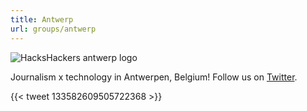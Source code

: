 ```yaml
---
title: Antwerp
url: groups/antwerp
---
```


![HacksHackers antwerp logo](/content-images/group-images/antwerp.jpeg)

Journalism x technology in Antwerpen, Belgium! Follow us on [Twitter](https://twitter.com/hhantwerp).

{{< tweet 133582609505722368 >}}
